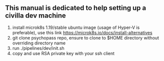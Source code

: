 ## This manual is dedicated to help setting up a civilla dev machine

1. install microk8s 1.19/stable ubuntu image (usage of Hyper-V is preferable), use this link https://microk8s.io/docs/install-alternatives
2. git clone psychopass repo, ensure to clone to $HOME directory without overriding directory name 
3. run ./pipelines/dev/init.sh
4. copy and use RSA private key with your ssh client
